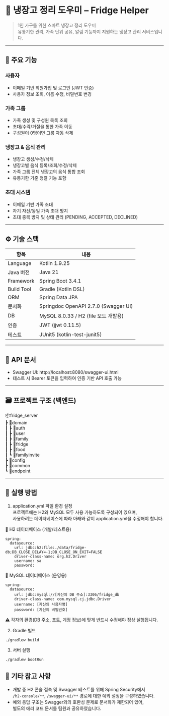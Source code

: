 # 🧊 냉장고 정리 도우미 – Fridge Helper

> 1인 가구를 위한 스마트 냉장고 정리 도우미  
> 유통기한 관리, 가족 단위 공유, 알림 기능까지 지원하는 냉장고 관리 서비스입니다.

---

## 📱 주요 기능

### 사용자
- 이메일 기반 회원가입 및 로그인 (JWT 인증)
- 사용자 정보 조회, 이름 수정, 비밀번호 변경

### 가족 그룹
- 가족 생성 및 구성원 목록 조회
- 초대/수락/거절을 통한 가족 이동
- 구성원이 0명이면 그룹 자동 삭제

### 냉장고 & 음식 관리
- 냉장고 생성/수정/삭제
- 냉장고별 음식 등록/조회/수정/삭제
- 가족 그룹 전체 냉장고의 음식 통합 조회
- 유통기한 기준 정렬 기능 포함

### 초대 시스템
- 이메일 기반 가족 초대
- 자기 자신/동일 가족 초대 방지
- 초대 중복 방지 및 상태 관리 (PENDING, ACCEPTED, DECLINED)

---

## ⚙️ 기술 스택

| 항목 | 내용 |
|------|------|
| Language | Kotlin 1.9.25 |
| Java 버전 | Java 21 |
| Framework | Spring Boot 3.4.1 |
| Build Tool | Gradle (Kotlin DSL) |
| ORM | Spring Data JPA |
| 문서화 | Springdoc OpenAPI 2.7.0 (Swagger UI) |
| DB | MySQL 8.0.33 / H2 (file 모드 개발용) |
| 인증 | JWT (jjwt 0.11.5) |
| 테스트 | JUnit5 (kotlin-test-junit5) |

---

## 🧪 API 문서

- Swagger UI: http://localhost:8080/swagger-ui.html  
- 테스트 시 Bearer 토큰을 입력하여 인증 기반 API 호출 가능

---

## 🗃️ 프로젝트 구조 (백엔드)

📦fridge_server  
 ┣ 📂domain  
 ┃ ┣ 📂auth  
 ┃ ┣ 📂user  
 ┃ ┣ 📂family  
 ┃ ┣ 📂fridge  
 ┃ ┣ 📂food  
 ┃ ┗ 📂familyinvite  
 ┣ 📂config  
 ┣ 📂common  
 ┗ 📂endpoint  

---

## 🚀 실행 방법

1. application.yml 파일 환경 설정  
   프로젝트에는 H2와 MySQL 모두 사용 가능하도록 구성되어 있으며,  
   사용하려는 데이터베이스에 따라 아래와 같이 application.yml을 수정해야 합니다.

📌 H2 데이터베이스 (개발/테스트용)
```
spring:
  datasource:
    url: jdbc:h2:file:./data/fridge-db;DB_CLOSE_DELAY=-1;DB_CLOSE_ON_EXIT=FALSE
    driver-class-name: org.h2.Driver
    username: sa
    password:
```

📌 MySQL 데이터베이스 (운영용)
```
spring:
  datasource:
    url: jdbc:mysql://[자신의 DB 주소]:3306/fridge_db
    driver-class-name: com.mysql.cj.jdbc.Driver
    username: [자신의 사용자명]
    password: [자신의 비밀번호]
```

⚠️ 각자의 환경(DB 주소, 포트, 계정 정보)에 맞게 반드시 수정해야 정상 실행됩니다.

2. Gradle 빌드
```
./gradlew build
```

3. 서버 실행
```
./gradlew bootRun
```

## 📌 기타 참고 사항

- 개발 중 H2 콘솔 접속 및 Swagger 테스트를 위해 Spring Security에서  
  `/h2-console/**`, `/swagger-ui/**` 경로에 대한 예외 설정을 구성하였습니다.  
- 예외 응답 구조는 Swagger와의 호환성 문제로 문서화가 제한되어 있어,  
  별도의 에러 코드 문서를 팀원과 공유하였습니다.
